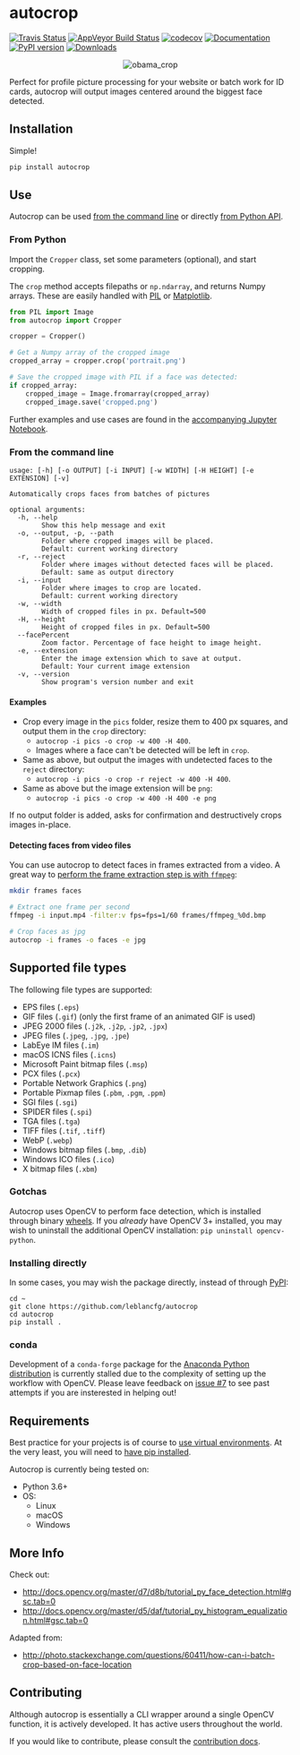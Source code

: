 # autocrop

[![Travis Status](https://travis-ci.org/leblancfg/autocrop.svg?branch=master)](https://travis-ci.org/leblancfg/autocrop) [![AppVeyor Build Status](https://ci.appveyor.com/api/projects/status/y2iqfj2vgt6pofn3/branch/master?svg=true)](https://ci.appveyor.com/project/leblancfg/autocrop/branch/master) [![codecov](https://codecov.io/gh/leblancfg/autocrop/branch/master/graph/badge.svg)](https://codecov.io/gh/leblancfg/autocrop) [![Documentation](https://img.shields.io/badge/docs-passing-success.svg)](https://leblancfg.com/autocrop) [![PyPI version](https://badge.fury.io/py/autocrop.svg)](https://badge.fury.io/py/autocrop) [![Downloads](https://pepy.tech/badge/autocrop)](https://pepy.tech/project/autocrop)

<p align="center"><img title="obama_crop" src="https://cloud.githubusercontent.com/assets/15659410/10975709/3e38de48-83b6-11e5-8885-d95da758ca17.png"></p>

Perfect for profile picture processing for your website or batch work for ID cards, autocrop will output images centered around the biggest face detected.

## Installation
Simple!

~~~sh
pip install autocrop
~~~

## Use
Autocrop can be used [from the command line](#from-the-command-line) or directly [from Python API](#from-python).

### From Python
Import the `Cropper` class, set some parameters (optional), and start cropping.

The `crop` method accepts filepaths or `np.ndarray`, and returns Numpy arrays. These are easily handled with [PIL](https://pillow.readthedocs.io/) or [Matplotlib](https://matplotlib.org/).

~~~python
from PIL import Image
from autocrop import Cropper

cropper = Cropper()

# Get a Numpy array of the cropped image
cropped_array = cropper.crop('portrait.png')

# Save the cropped image with PIL if a face was detected:
if cropped_array:
    cropped_image = Image.fromarray(cropped_array)
    cropped_image.save('cropped.png')
~~~

Further examples and use cases are found in the [accompanying Jupyter Notebook](https://github.com/leblancfg/autocrop/blob/master/examples/visual_tests.ipynb).

### From the command line

	usage: [-h] [-o OUTPUT] [-i INPUT] [-w WIDTH] [-H HEIGHT] [-e EXTENSION] [-v]

	Automatically crops faces from batches of pictures

	optional arguments:
	  -h, --help
	  		Show this help message and exit
	  -o, --output, -p, --path
			Folder where cropped images will be placed.
			Default: current working directory
	  -r, --reject
			Folder where images without detected faces will be placed.
			Default: same as output directory
	  -i, --input
			Folder where images to crop are located.
			Default: current working directory
	  -w, --width
			Width of cropped files in px. Default=500
	  -H, --height
			Height of cropped files in px. Default=500
	  --facePercent
	  		Zoom factor. Percentage of face height to image height.
	  -e, --extension
	  		Enter the image extension which to save at output.
	  		Default: Your current image extension
	  -v, --version
	  		Show program's version number and exit

#### Examples

* Crop every image in the `pics` folder, resize them to 400 px squares, and output them in the `crop` directory:
	- `autocrop -i pics -o crop -w 400 -H 400`.
	- Images where a face can't be detected will be left in `crop`.
* Same as above, but output the images with undetected faces to the `reject` directory:
	- `autocrop -i pics -o crop -r reject -w 400 -H 400`.
* Same as above but the image extension will be `png`:
	- `autocrop -i pics -o crop -w 400 -H 400 -e png`
	
If no output folder is added, asks for confirmation and destructively crops images in-place.

#### Detecting faces from video files
You can use autocrop to detect faces in frames extracted from a video. A great way to [perform the frame extraction step is with `ffmpeg`](https://ffmpeg.org/download.html):

```sh
mkdir frames faces

# Extract one frame per second
ffmpeg -i input.mp4 -filter:v fps=fps=1/60 frames/ffmpeg_%0d.bmp

# Crop faces as jpg
autocrop -i frames -o faces -e jpg
```


## Supported file types

The following file types are supported:

- EPS files (`.eps`)
- GIF files (`.gif`) (only the first frame of an animated GIF is used)
- JPEG 2000 files (`.j2k`, `.j2p`, `.jp2`, `.jpx`)
- JPEG files (`.jpeg`, `.jpg`, `.jpe`)
- LabEye IM files (`.im`)
- macOS ICNS files (`.icns`)
- Microsoft Paint bitmap files (`.msp`)
- PCX files (`.pcx`)
- Portable Network Graphics (`.png`)
- Portable Pixmap files (`.pbm`, `.pgm`, `.ppm`)
- SGI files (`.sgi`)
- SPIDER files (`.spi`)
- TGA files (`.tga`)
- TIFF files (`.tif`, `.tiff`)
- WebP (`.webp`)
- Windows bitmap files (`.bmp`, `.dib`)
- Windows ICO files (`.ico`)
- X bitmap files (`.xbm`)


### Gotchas
Autocrop uses OpenCV to perform face detection, which is installed through binary [wheels](http://pythonwheels.com/). If you *already* have OpenCV 3+ installed, you may wish to uninstall the additional OpenCV installation: `pip uninstall opencv-python`.

### Installing directly
In some cases, you may wish the package directly, instead of through [PyPI](https://pypi.python.org/pypi):

~~~
cd ~
git clone https://github.com/leblancfg/autocrop
cd autocrop
pip install .
~~~

### conda
Development of a `conda-forge` package for the [Anaconda Python distribution](https://www.anaconda.com/download/) is currently stalled due to the complexity of setting up the workflow with OpenCV. Please leave feedback on [issue #7](https://github.com/leblancfg/autocrop/issues/7) to see past attempts if you are insterested in helping out!

## Requirements
Best practice for your projects is of course to [use virtual environments](http://docs.python-guide.org/en/latest/dev/virtualenvs/). At the very least, you will need to [have pip installed](https://pip.pypa.io/en/stable/installing/).

Autocrop is currently being tested on:

* Python 3.6+
* OS:
    - Linux
    - macOS
    - Windows

## More Info
Check out:

* http://docs.opencv.org/master/d7/d8b/tutorial_py_face_detection.html#gsc.tab=0
* http://docs.opencv.org/master/d5/daf/tutorial_py_histogram_equalization.html#gsc.tab=0

Adapted from:

* http://photo.stackexchange.com/questions/60411/how-can-i-batch-crop-based-on-face-location

## Contributing

Although autocrop is essentially a CLI wrapper around a single OpenCV function, it is actively developed. It has active users throughout the world.

If you would like to contribute, please consult the [contribution docs](CONTRIBUTING.md).
